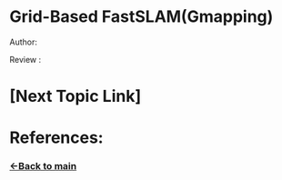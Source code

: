 # Grid-Based FastSLAM(Gmapping)

Author:

Review :

# [Next Topic Link]

# References:

### [&lt;-Back to main](../README.md)
